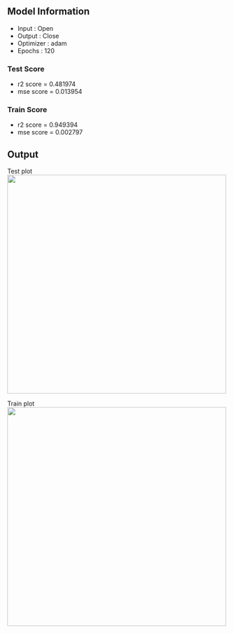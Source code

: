 ## Model Information

* Input : Open
* Output : Close
* Optimizer : adam
* Epochs : 120

### Test Score
* r2 score = 0.481974
* mse score = 0.013954
### Train Score
* r2 score = 0.949394
* mse score = 0.002797

## Output
Test plot  
<img src="https://github.com/stock-price-project/stock_price_prediction/blob/master/model/prediction_single/output_test.png" width ="500px">

Train plot  
<img src="https://github.com/stock-price-project/stock_price_prediction/blob/master/model/prediction_single/output_train.png" width ="500px">
